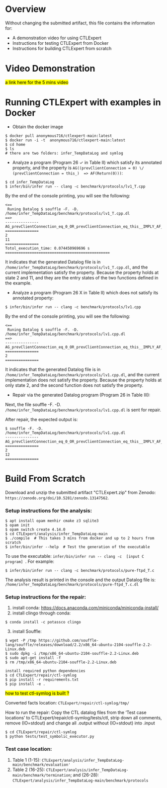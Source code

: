 # Overview

Without changing the submitted artifact, this file contains the information for: 
- A demonstration video for using CTLExpert
- Instructions for testing CTLExpert from Docker
- Instructions for building CTLExpert from scratch


# Video Demonstration

<mark> a link here for the 5 mins video </mark> 


# Running CTLExpert with examples in Docker

- Obtain the docker image 
```
$ docker pull anonymous716/ctlexpert-main:latest
$ docker run -i -t  anonymous716/ctlexpert-main:latest
$ cd home
$ ls 
# there are two folders: infer_TempDataLog and symlog
```

- Analyze a program (Program 26 $\checkmark$ in Table II) which satisfy its annotated property, and the property is 
`AG((prevClientConnection = 0) \/ (prevClientConnection = this_)  => AF(Return(0)))`: 
```
$ cd infer_TempDataLog
$ infer/bin/infer run -- clang -c benchmark/protocols/lv1_T.cpp 
```
By the end of the console printing, you will see the following: 
```
<==
 Runing Datalog $ souffle -F. -D. /home/infer_TempDataLog/benchmark/protocols/lv1_T.cpp.dl 
==>
---------------
AG_prevClientConnection_eq_0_OR_prevClientConnection_eq_this__IMPLY_AF_ReturnPred_Final
===============
2
11
===============
Totol_execution_time: 0.074450969696 s
===============================================
```

It indicates that the generated Datalog file is in `/home/infer_TempDataLog/benchmark/protocols/lv1_T.cpp.dl`, and the current implementation satisfy the property. 
Because the property holds at state 2 and 11, and they are the entry states of the two functions defined in the example. 



- Analyze a program (Program 26  X in Table II) which does not satisfy its annotated property: 

```
$ infer/bin/infer run -- clang -c benchmark/protocols/lv1.cpp 
```
By the end of the console printing, you will see the following: 
```
<==
 Runing Datalog $ souffle -F. -D. /home/infer_TempDataLog/benchmark/protocols/lv1.cpp.dl 
==>
---------------
AG_prevClientConnection_eq_0_OR_prevClientConnection_eq_this__IMPLY_AF_handleHTTPCmd_notSupportedPred_Final
===============
2
===============
```

It indicates that the generated Datalog file is in `/home/infer_TempDataLog/benchmark/protocols/lv1.cpp.dl`, and the current implementation does not satisfy the property. 
Because the property holds at only state 2, and the second function does not satisfy the property. 


- Repair via the generated Datalog program (Program 26 in Table III): 

Next, the file souffle -F. -D. `/home/infer_TempDataLog/benchmark/protocols/lv1.cpp.dl` is sent for repair. 


After repair, the expected output is: 
```
$ souffle -F. -D. /home/infer_TempDataLog/benchmark/protocols/lv1.cpp.dl 
---------------
AG_prevClientConnection_eq_0_OR_prevClientConnection_eq_this__IMPLY_AF_handleHTTPCmd_notSupportedPred_Final
===============
2
12
===============
```






# Build From Scratch

Download and unzip the submitted artifact "CTLExpert.zip" from Zenodo: `https://zenodo.org/doi/10.5281/zenodo.13147562`. 

### Setup instructions for the analysis: 
```
$ apt install opam menhir cmake z3 sqlite3 
$ opam init 
$ opam switch create 4.14.0
$ cd CTLExpert/analysis/infer_TempDataLog-main 
$ ./compile  # This takes 3 mins from docker and up to 2 hours from scratch
$ infer/bin/infer --help  # Test the generation of the executable
```
To use the executable: `infer/bin/infer run -- clang -c  [input C program] `. 
For example: 
```
$ infer/bin/infer run -- clang -c benchmark/protocols/pure-ftpd_T.c
``` 
The analysis result is printed in the console and the output Datalog file is: `/home/infer_TempDataLog/benchmark/protocols/pure-ftpd_T.c.dl `


### Setup instructions for the repair: 
1. install conda: https://docs.anaconda.com/miniconda/miniconda-install/ 
2. install clingo through conda: 
```
$ conda install -c potassco clingo
```
3. install Souffle: 
```
$ wget -P /tmp https://github.com/souffle-lang/souffle/releases/download/2.2/x86_64-ubuntu-2104-souffle-2.2-Linux.deb
$ sudo dpkg -i /tmp/x86_64-ubuntu-2104-souffle-2.2-Linux.deb
$ sudo apt-get install -f
$ rm /tmp/x86_64-ubuntu-2104-souffle-2.2-Linux.deb

install required python dependencies
$ cd CTLExpert/repair/ctl-symlog
$ pip install -r requirements.txt
$ pip install -e .
```
<mark> how to test ctl-symlog is built ? </mark>


Converted facts location: `CTLExpert/repair/ctl-symlog/tmp/`

How to run the repair:
Copy the CTL datalog files from the ‘Test case locations’ to CTLExpert/repair/ctl-symlog/tests/ctl, strip down all comments, remove (IO=stdout) and change all .output without (IO=stdout) into .input

```
$ cd CTLExpert/repair/ctl-symlog
$ python tests/test_symbolic_executor.py
```



### Test case location: 

1. Table 1 (1-15): `CTLExpert/analysis/infer_TempDataLog-main/benchmark/evaluation'`
3. Table 2 (16-25): `CTLExpert/analysis/infer_TempDataLog-main/benchmark/termination`; and
   (26-28): `CTLExpert/analysis/infer_TempDataLog-main/benchmark/protocols`
